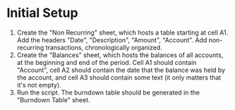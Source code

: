 # Initial Setup

1. Create the "Non Recurring" sheet, which hosts a table starting at cell A1.
  Add the headers "Date", "Description", "Amount", "Account". Add non-recurring
  transactions, chronologically organized.
2. Create the "Balances" sheet, which hosts the balances of all accounts, at
  the beginning and end of the period. Cell A1 should contain "Account", cell
  A2 should contain the date that the balance was held by the account, and cell
  A3 should contain some text (it only matters that it's not empty).
3. Run the script. The burndown table should be generated in the "Burndown
  Table" sheet.
